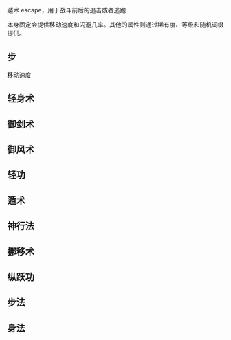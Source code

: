 遁术 escape，用于战斗前后的追击或者逃跑

本身固定会提供移动速度和闪避几率。其他的属性则通过稀有度、等级和随机词缀提供。

## 步

移动速度

## 轻身术

## 御剑术

## 御风术

## 轻功

## 遁术

## 神行法

## 挪移术

## 纵跃功

## 步法

## 身法
